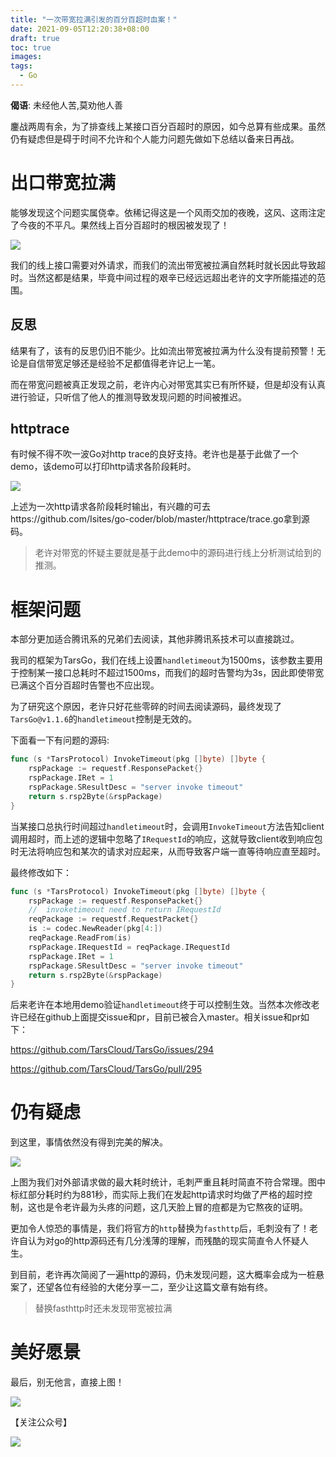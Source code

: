 ```yaml
---
title: "一次带宽拉满引发的百分百超时血案！"
date: 2021-09-05T12:20:38+08:00
draft: true
toc: true
images:
tags:
  - Go
---
```




**偈语**: 未经他人苦,莫劝他人善


鏖战两周有余，为了排查线上某接口百分百超时的原因，如今总算有些成果。虽然仍有疑虑但是碍于时间不允许和个人能力问题先做如下总结以备来日再战。

# 出口带宽拉满

能够发现这个问题实属侥幸。依稀记得这是一个风雨交加的夜晚，这风、这雨注定了今夜的不平凡。果然线上百分百超时的根因被发现了！

![](https://note.youdao.com/yws/api/personal/file/WEBd5b061984272ce237fa1e49f9090991c?method=download&shareKey=097a49e398b431f0231fc25ab2b106f3)

我们的线上接口需要对外请求，而我们的流出带宽被拉满自然耗时就长因此导致超时。当然这都是结果，毕竟中间过程的艰辛已经远远超出老许的文字所能描述的范围。


## 反思

结果有了，该有的反思仍旧不能少。比如流出带宽被拉满为什么没有提前预警！无论是自信带宽足够还是经验不足都值得老许记上一笔。

而在带宽问题被真正发现之前，老许内心对带宽其实已有所怀疑，但是却没有认真进行验证，只听信了他人的推测导致发现问题的时间被推迟。


## httptrace

有时候不得不吹一波Go对http trace的良好支持。老许也是基于此做了一个demo，该demo可以打印http请求各阶段耗时。

![](https://note.youdao.com/yws/api/personal/file/WEBae017d707ebfecab6294e99b2521ee75?method=download&shareKey=ae68fed9224c9b0afe62d72b023f29ae)

上述为一次http请求各阶段耗时输出，有兴趣的可去https://github.com/Isites/go-coder/blob/master/httptrace/trace.go拿到源码。

>老许对带宽的怀疑主要就是基于此demo中的源码进行线上分析测试给到的推测。


# 框架问题
本部分更加适合腾讯系的兄弟们去阅读，其他非腾讯系技术可以直接跳过。

我司的框架为TarsGo，我们在线上设置`handletimeout`为1500ms，该参数主要用于控制某一接口总耗时不超过1500ms，而我们的超时告警均为3s，因此即使带宽已满这个百分百超时告警也不应出现。

为了研究这个原因，老许只好花些零碎的时间去阅读源码，最终发现了`TarsGo@v1.1.6`的`handletimeout`控制是无效的。

下面看一下有问题的源码:

```go
func (s *TarsProtocol) InvokeTimeout(pkg []byte) []byte {
	rspPackage := requestf.ResponsePacket{}
	rspPackage.IRet = 1
	rspPackage.SResultDesc = "server invoke timeout"
	return s.rsp2Byte(&rspPackage)
}
```
当某接口总执行时间超过`handletimeout`时，会调用`InvokeTimeout`方法告知client调用超时，而上述的逻辑中忽略了`IRequestId`的响应，这就导致client收到响应包时无法将响应包和某次的请求对应起来，从而导致客户端一直等待响应直至超时。

最终修改如下：

```go
func (s *TarsProtocol) InvokeTimeout(pkg []byte) []byte {
	rspPackage := requestf.ResponsePacket{}
	//  invoketimeout need to return IRequestId
	reqPackage := requestf.RequestPacket{}
	is := codec.NewReader(pkg[4:])
	reqPackage.ReadFrom(is)
	rspPackage.IRequestId = reqPackage.IRequestId
	rspPackage.IRet = 1
	rspPackage.SResultDesc = "server invoke timeout"
	return s.rsp2Byte(&rspPackage)
}
```

后来老许在本地用demo验证`handletimeout`终于可以控制生效。当然本次修改老许已经在github上面提交issue和pr，目前已被合入master。相关issue和pr如下：

https://github.com/TarsCloud/TarsGo/issues/294

https://github.com/TarsCloud/TarsGo/pull/295

# 仍有疑虑

到这里，事情依然没有得到完美的解决。

![](https://note.youdao.com/yws/api/personal/file/WEB72c46f05419d673285f86cec37ea4007?method=download&shareKey=6df9055ae9a95a8053359ca0230a904b)

上图为我们对外部请求做的最大耗时统计，毛刺严重且耗时简直不符合常理。图中标红部分耗时约为881秒，而实际上我们在发起http请求时均做了严格的超时控制，这也是令老许最为头疼的问题，这几天脸上冒的痘都是为它熬夜的证明。

更加令人惊恐的事情是，我们将官方的`http`替换为`fasthttp`后，毛刺没有了！老许自认为对go的http源码还有几分浅薄的理解，而残酷的现实简直令人怀疑人生。

到目前，老许再次简阅了一遍http的源码，仍未发现问题，这大概率会成为一桩悬案了，还望各位有经验的大佬分享一二，至少让这篇文章有始有终。

> 替换fasthttp时还未发现带宽被拉满

# 美好愿景

最后，别无他言，直接上图！


![](https://note.youdao.com/yws/api/personal/file/WEBb0b4bfb20ebd27b75169412e18e6fb30?method=download&shareKey=8b7089fb9546f78e5074095ca7175a7c)


【关注公众号】

![](https://note.youdao.com/yws/api/personal/file/WEBa3ee67b2b867e98cb5c587f4adfa6801?method=download&shareKey=0fbb95d0aec6170b854e7b890d50d559)